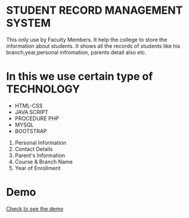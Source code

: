 # STUDENT RECORD MANAGEMENT SYSTEM

This only use by Faculty Members. It help the college to store the information about students. It shows all the records of students like his branch,year,personal infromation, parents detail also etc.

# In this we use certain type of TECHNOLOGY

- HTML-CSS
- JAVA SCRIPT
- PROCEDURE PHP
- MYSQL
- BOOTSTRAP

1. Personal Information
2. Contact Details
3. Parent's Information
4. Course & Branch Name
5. Year of Enrollment

# Demo

[Check to see the demo](https://student-management.rhythmbhiwani.in/)

